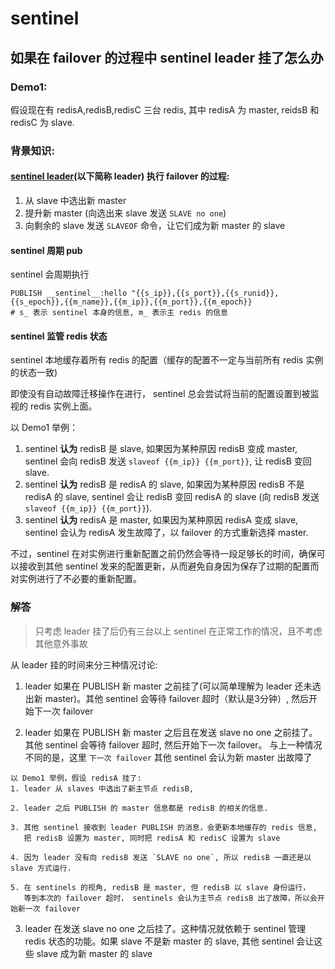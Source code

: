 # sentinel

## 如果在 failover 的过程中 sentinel leader 挂了怎么办  

### Demo1: 
假设现在有 redisA,redisB,redisC 三台 redis, 其中 redisA 为 master, reidsB 和 redisC 为 slave.  

### 背景知识:
#### <u>sentinel leader</u>(以下简称 leader) 执行 failover 的过程:  
1. 从 slave 中选出新 master
2. 提升新 master (向选出来 slave 发送 `SLAVE no one`)  
3. 向剩余的 slave 发送 `SLAVEOF` 命令，让它们成为新 master 的 slave

#### sentinel 周期 pub
sentinel 会周期执行  
```shell
PUBLISH __sentinel__:hello "{{s_ip}},{{s_port}},{{s_runid}},{{s_epoch}},{{m_name}},{{m_ip}},{{m_port}},{{m_epoch}} 
# s_ 表示 sentinel 本身的信息, m_ 表示主 redis 的信息
```

#### sentinel 监管 redis 状态
sentinel 本地缓存着所有 redis 的配置（缓存的配置不一定与当前所有 redis 实例的状态一致)    
  
即使没有自动故障迁移操作在进行， sentinel 总会尝试将当前的配置设置到被监视的 redis 实例上面。

以 Demo1 举例：
1. sentinel **认为** redisB 是 slave, 如果因为某种原因 redisB 变成 master, sentinel 会向 redisB 发送 `slaveof {{m_ip}} {{m_port}}`, 让 redisB 变回 slave.  
2. sentinel **认为** redisB 是 redisA 的 slave, 如果因为某种原因 redisB 不是 redisA 的 slave, sentinel 会让 redisB 变回 redisA 的 slave (向 redisB 发送 `slaveof {{m_ip}} {{m_port}}`).  
3. sentinel **认为** redisA 是 master, 如果因为某种原因 redisA 变成 slave, sentinel 会认为 redisA 发生故障了，以 failover 的方式重新选择 master.

不过，sentinel 在对实例进行重新配置之前仍然会等待一段足够长的时间，确保可以接收到其他 sentinel 发来的配置更新，从而避免自身因为保存了过期的配置而对实例进行了不必要的重新配置。

### 解答 
> 只考虑 leader 挂了后仍有三台以上 sentinel 在正常工作的情况，且不考虑其他意外事故

从 leader 挂的时间来分三种情况讨论:
1. leader 如果在 PUBLISH 新 master 之前挂了(可以简单理解为 leader 还未选出新 master)。其他 sentinel 会等待 failover 超时（默认是3分钟）, 然后开始下一次 failover  

2. leader 如果在 PUBLISH 新 master 之后且在发送 slave no one 之前挂了。
其他 sentinel 会等待 failover 超时, 然后开始下一次 failover。
与上一种情况不同的是，这里 `下一次 failover` 其他 sentinel 会认为新 master 出故障了  
```
以 Demo1 举例，假设 redisA 挂了:
1. leader 从 slaves 中选出了新主节点 redisB,

2. leader 之后 PUBLISH 的 master 信息都是 redisB 的相关的信息.  

3. 其他 sentinel 接收到 leader PUBLISH 的消息，会更新本地缓存的 redis 信息,
   把 redisB 设置为 master, 同时把 redisA 和 redisC 设置为 slave

4. 因为 leader 没有向 redisB 发送 `SLAVE no one`, 所以 redisB 一直还是以 slave 方式运行.

5. 在 sentinels 的视角, redisB 是 master, 但 redisB 以 slave 身份运行，  
   等到本次的 failover 超时， sentinels 会认为主节点 redisB 出了故障，所以会开始新一次 failover
```  

3. leader 在发送 slave no one 之后挂了。这种情况就依赖于 sentinel 管理 redis 状态的功能。如果 slave 不是新 master 的 slave, 其他 sentinel 会让这些 slave 成为新 master 的 slave
